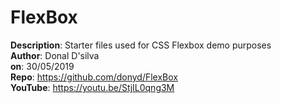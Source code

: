 # FlexBox  
**Description**: Starter files used for CSS Flexbox demo purposes  
**Author**: Donal D'silva  
**on**: 30/05/2019  
**Repo**: https://github.com/donyd/FlexBox  
**YouTube**: https://youtu.be/StjIL0qng3M  
